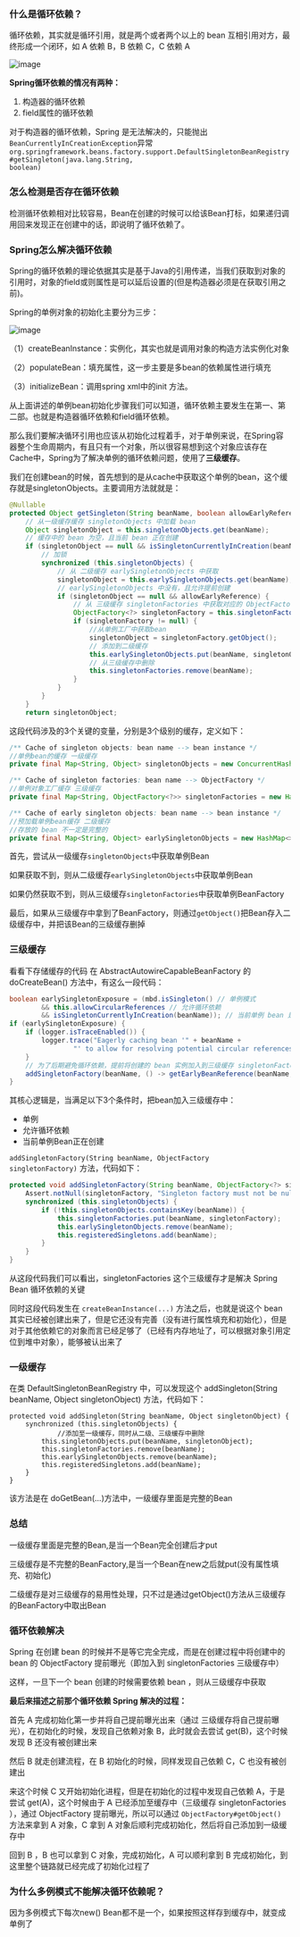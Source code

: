 ### 什么是循环依赖？

循环依赖，其实就是循环引用，就是两个或者两个以上的 bean 互相引用对方，最终形成一个闭环，如 A 依赖 B，B 依赖 C，C 依赖 A

![image](https://img-blog.csdn.net/20170912082357749?watermark/2/text/aHR0cDovL2Jsb2cuY3Nkbi5uZXQvdTAxMDg1MzI2MQ==/font/5a6L5L2T/fontsize/400/fill/I0JBQkFCMA==/dissolve/70/gravity/SouthEast)

**Spring循环依赖的情况有两种：**

1. 构造器的循环依赖
2. field属性的循环依赖

对于构造器的循环依赖，Spring 是无法解决的，只能抛出<code>BeanCurrentlyInCreationException</code>异常
<code>org.springframework.beans.factory.support.DefaultSingletonBeanRegistry#getSingleton(java.lang.String, boolean)</code>
### 怎么检测是否存在循环依赖

检测循环依赖相对比较容易，Bean在创建的时候可以给该Bean打标，如果递归调用回来发现正在创建中的话，即说明了循环依赖了。

### Spring怎么解决循环依赖
Spring的循环依赖的理论依据其实是基于Java的引用传递，当我们获取到对象的引用时，对象的field或则属性是可以延后设置的(但是构造器必须是在获取引用之前)。

Spring的单例对象的初始化主要分为三步： 

![image](https://img-blog.csdn.net/20170912091609918?watermark/2/text/aHR0cDovL2Jsb2cuY3Nkbi5uZXQvdTAxMDg1MzI2MQ==/font/5a6L5L2T/fontsize/400/fill/I0JBQkFCMA==/dissolve/70/gravity/SouthEast)

（1）createBeanInstance：实例化，其实也就是调用对象的构造方法实例化对象

（2）populateBean：填充属性，这一步主要是多bean的依赖属性进行填充

（3）initializeBean：调用spring xml中的init 方法。

从上面讲述的单例bean初始化步骤我们可以知道，循环依赖主要发生在第一、第二部。也就是构造器循环依赖和field循环依赖。

那么我们要解决循环引用也应该从初始化过程着手，对于单例来说，在Spring容器整个生命周期内，有且只有一个对象，所以很容易想到这个对象应该存在Cache中，Spring为了解决单例的循环依赖问题，使用了**三级缓存**。

我们在创建bean的时候，首先想到的是从cache中获取这个单例的bean，这个缓存就是singletonObjects。主要调用方法就就是：
```java
@Nullable
protected Object getSingleton(String beanName, boolean allowEarlyReference) {
    // 从一级缓存缓存 singletonObjects 中加载 bean
    Object singletonObject = this.singletonObjects.get(beanName);
    // 缓存中的 bean 为空，且当前 bean 正在创建
    if (singletonObject == null && isSingletonCurrentlyInCreation(beanName)) {
        // 加锁
        synchronized (this.singletonObjects) {
            // 从 二级缓存 earlySingletonObjects 中获取
            singletonObject = this.earlySingletonObjects.get(beanName);
            // earlySingletonObjects 中没有，且允许提前创建
            if (singletonObject == null && allowEarlyReference) {
                // 从 三级缓存 singletonFactories 中获取对应的 ObjectFactory
                ObjectFactory<?> singletonFactory = this.singletonFactories.get(beanName);
                if (singletonFactory != null) {
                    //从单例工厂中获取bean
                    singletonObject = singletonFactory.getObject();
                    // 添加到二级缓存
                    this.earlySingletonObjects.put(beanName, singletonObject);
                    // 从三级缓存中删除
                    this.singletonFactories.remove(beanName);
                }
            }
        }
    }
    return singletonObject;
```
这段代码涉及的3个关键的变量，分别是3个级别的缓存，定义如下：

```java
/** Cache of singleton objects: bean name --> bean instance */
//单例bean的缓存 一级缓存
private final Map<String, Object> singletonObjects = new ConcurrentHashMap<>(256);

/** Cache of singleton factories: bean name --> ObjectFactory */
//单例对象工厂缓存 三级缓存
private final Map<String, ObjectFactory<?>> singletonFactories = new HashMap<>(16);

/** Cache of early singleton objects: bean name --> bean instance */
//预加载单例bean缓存 二级缓存
//存放的 bean 不一定是完整的
private final Map<String, Object> earlySingletonObjects = new HashMap<>(16)
```
首先，尝试从一级缓存<code>singletonObjects</code>中获取单例Bean

如果获取不到，则从二级缓存<code>earlySingletonObjects</code>中获取单例Bean

如果仍然获取不到，则从三级缓存<code>singletonFactories</code>中获取单例BeanFactory

最后，如果从三级缓存中拿到了BeanFactory，则通过<code>getObject()</code>把Bean存入二级缓存中，并把该Bean的三级缓存删掉

### 三级缓存

看看下存储缓存的代码 在 AbstractAutowireCapableBeanFactory 的 doCreateBean() 方法中，有这么一段代码：

```java
boolean earlySingletonExposure = (mbd.isSingleton() // 单例模式
        && this.allowCircularReferences // 允许循环依赖
        && isSingletonCurrentlyInCreation(beanName)); // 当前单例 bean 是否正在被创建
if (earlySingletonExposure) {
    if (logger.isTraceEnabled()) {
        logger.trace("Eagerly caching bean '" + beanName +
                "' to allow for resolving potential circular references");
    }
    // 为了后期避免循环依赖，提前将创建的 bean 实例加入到三级缓存 singletonFactories 中
    addSingletonFactory(beanName, () -> getEarlyBeanReference(beanName, mbd, bean));
}
```
其核心逻辑是，当满足以下3个条件时，把bean加入三级缓存中：
- 单例
- 允许循环依赖
- 当前单例Bean正在创建

<code>addSingletonFactory(String beanName, ObjectFactory singletonFactory)</code> 方法，代码如下：

```java
protected void addSingletonFactory(String beanName, ObjectFactory<?> singletonFactory) {
    Assert.notNull(singletonFactory, "Singleton factory must not be null");
    synchronized (this.singletonObjects) {
        if (!this.singletonObjects.containsKey(beanName)) {
            this.singletonFactories.put(beanName, singletonFactory);
            this.earlySingletonObjects.remove(beanName);
            this.registeredSingletons.add(beanName);
        }
    }
}
```

从这段代码我们可以看出，singletonFactories 这个三级缓存才是解决 Spring Bean 循环依赖的关键

同时这段代码发生在 <code>createBeanInstance(...)</code> 方法之后，也就是说这个 bean 其实已经被创建出来了，但是它还没有完善（没有进行属性填充和初始化），但是对于其他依赖它的对象而言已经足够了（已经有内存地址了，可以根据对象引用定位到堆中对象），能够被认出来了

### 一级缓存
在类 DefaultSingletonBeanRegistry 中，可以发现这个 addSingleton(String beanName, Object singletonObject) 方法，代码如下：

```
protected void addSingleton(String beanName, Object singletonObject) {
    synchronized (this.singletonObjects) {
            //添加至一级缓存，同时从二级、三级缓存中删除
        this.singletonObjects.put(beanName, singletonObject);
        this.singletonFactories.remove(beanName);
        this.earlySingletonObjects.remove(beanName);
        this.registeredSingletons.add(beanName);
    }
}
```
该方法是在 doGetBean(...)方法中，一级缓存里面是完整的Bean
### 总结
一级缓存里面是完整的Bean,是当一个Bean完全创建后才put

三级缓存是不完整的BeanFactory,是当一个Bean在new之后就put(没有属性填充、初始化)

二级缓存是对三级缓存的易用性处理，只不过是通过getObject()方法从三级缓存的BeanFactory中取出Bean

### 循环依赖解决
Spring 在创建 bean 的时候并不是等它完全完成，而是在创建过程中将创建中的 bean 的 ObjectFactory 提前曝光（即加入到 singletonFactories 三级缓存中）

这样，一旦下一个 bean 创建的时候需要依赖 bean ，则从三级缓存中获取

**最后来描述之前那个循环依赖 Spring 解决的过程：**

首先 A 完成初始化第一步并将自己提前曝光出来（通过 三级缓存将自己提前曝光），在初始化的时候，发现自己依赖对象 B，此时就会去尝试 get(B)，这个时候发现 B 还没有被创建出来

然后 B 就走创建流程，在 B 初始化的时候，同样发现自己依赖 C，C 也没有被创建出

来这个时候 C 又开始初始化进程，但是在初始化的过程中发现自己依赖 A，于是尝试 get(A)，这个时候由于 A 已经添加至缓存中（三级缓存 singletonFactories ），通过 ObjectFactory 提前曝光，所以可以通过 <code>ObjectFactory#getObject()</code> 方法来拿到 A 对象，C 拿到 A 对象后顺利完成初始化，然后将自己添加到一级缓存中

回到 B ，B 也可以拿到 C 对象，完成初始化，A 可以顺利拿到 B 完成初始化，到这里整个链路就已经完成了初始化过程了
### 为什么多例模式不能解决循环依赖呢？
因为多例模式下每次new() Bean都不是一个，如果按照这样存到缓存中，就变成单例了